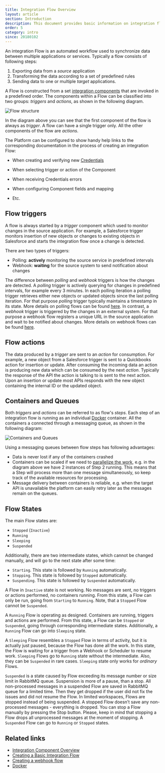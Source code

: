 ```yaml
---
title: Integration Flow Overview
layout: article
section: Introduction
description: This document provides basic information on integration flow and their parts.
order: 5
category: intro
since: 20180102
---
```


An integration Flow is an automated workflow used to synchronize data between multiple applications or services.
Typically a flow consists of following steps:

1. Exporting data from a *source* application
2. Transforming the data according to a set of predefined rules
3. Sending data to one or multiple *target* applications.

A Flow is constructed from a set [integration components](integration-component) that are invoked in a predefined order.
The components within a Flow can be classified into two groups: *triggers* and *actions*, as shown in the following diagram.

![Flow structure](/assets/img/getting-started/integration-flow/flow-trigger-actions.png "Flow structure")

In the diagram above you can see that the first component of the flow is always as *trigger*.
A flow can have a single trigger only. All the other components of the flow are *actions*.

The Platform can be configured to show handy help links to the corresponding documentation in the process of creating an integration Flow:

- When creating and verifying new [Credentials](credential)

- When selecting trigger or action of the Component

- When receiving Credentials errors

- When configuring Component fields and mapping

- Etc.

## Flow triggers

A flow is always started by a *trigger* component which used to monitor changes in the source application. For example, a Salesforce
trigger monitors insertion of new objects or changes to existing objects in Salesforce and starts the integration flow
once a change is detected.

There are two types of triggers:

* Polling: **actively** monitoring the source service in predefined intervals
* Webhook: **waiting** for the source system to send notification about changes


The difference between *polling* and *webhook* triggers is how the changes are detected. A *polling* trigger is actively
querying for changes in predefined intervals, for example every 3 minutes. In each polling iteration a polling trigger
retrieves either new objects or updated objects since the last polling iteration. For that purpose *polling* trigger typically
maintains a timestamp in its state. More details on polling flows can be found [here](first-flow). In contrast, a *webhook* trigger
is triggered by the changes in an external system. For that purpose a webhook flow registers a unique URL in the source application
and wait to be notified about changes. More details on webhook flows can be found [here](webhooks-flow).


## Flow actions

The data produced by a *trigger* are sent to an *action* for consumption. For example, a new object from a Salesforce
trigger is sent to a Quickbooks action for insertion or update. After consuming the incoming data an action
is producing new data which can be consumed by the next *action*. Typically the response of the API the action is talking to
is sent to the next action. Upon an insertion or update most APIs responds with the new object containing the internal ID or the updated object.

## Containers and Queues

Both *triggers* and *actions* can be referred to as flow's *steps*. Each step of an integration flow is running as an individual [Docker](https://www.docker.com/) container.
All the containers a connected through a messaging queue, as shown in the following diagram:

![Containers and Queues](/assets/img/getting-started/integration-flow/flow-steps-queues.png "Containers and Queues")

Using a messaging queues between flow steps has following advantages:

* Data is never lost if any of the containers crashed
* Containers can be scaled if we need to [parallelize the work](/guides/managing-flows.html#parallel-processing), e.g. in the diagram above we have 2 instances of Step 2 running. This means that a Step will process more than one message simultaneously, so keep track of the available resources for processing.
* Message delivery between containers is reliable, e.g. when the target API is unavailable the platform can easily retry later as the messages remain on the queues.


## Flow States

The main Flow states are:

- `Stopped` (`Inactive`)
- `Running`
- `Sleeping`
- `Suspended`  

Additionally, there are two intermediate states, which cannot be changed manually, and will go to the next state after some time:

- `Starting`. This state is followed by `Running` automatically.
- `Stopping`. This state is followed by `Stopped` automatically.
- `Suspending`. This state is followed by `Suspended` automatically.

A Flow in `Inactive` state is not working. No messages are sent, no triggers or actions performed, no containers running. From this state, a Flow can only be run, going from  `Starting` to `Running`. Note, that a `Stopped` Flow cannot be `Suspended`. 

A `Running` Flow is operating as designed. Containers are running, triggers and actions are performed. From this state, a Flow can be `Stopped` or `Suspended`, going through corresponding intermediate states. Additionally, a `Running` Flow can go into `Sleeping` state.

A `Sleeping` Flow resembles a `Stopped` Flow in terms of activity, but it is actually just paused, because the Flow has done all the work. In this state, the Flow is waiting for a trigger from a Webhook or Scheduler to resume work. `Sleeping` Flows go to `Running` state without the intermediate. Also, they can be `Suspended` in rare cases. `Sleeping` state only works for *ordinary* Flows.  

`Suspended` is a state caused by Flow exceeding its message number or size limit in RabbitMQ queue. Suspension is more of a pause, than a stop. All non-processed messages in a suspended Flow are saved in RabbitMQ queue for a limited time. Then they get dropped if the user did not fix the issues and did not resume the Flow. In limited workspaces, Flows are stopped instead of being suspended. A stopped Flow doesn’t save any non-processed messages - everything is dropped. You can stop a Flow manually by pressing the Stop button. Please, keep in mind that stopping a Flow drops all unprocessed messages at the moment of stopping. A `Suspended` Flow can go to `Running` or `Stopped` states.     

## Related links

- [Integration Component Overview](integration-component)
- [Creating a Basic Integration Flow](first-flow)
- [Creating a webhook flow](webhooks-flow)
- [Docker](https://www.docker.com/)

